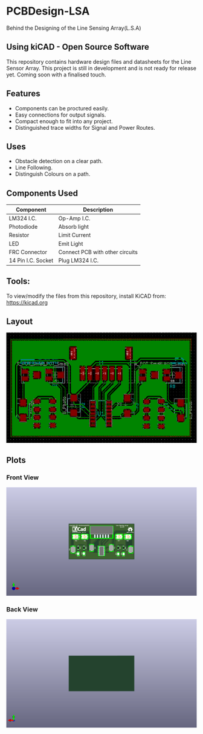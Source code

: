 # PCBDesign-LSA
  Behind the Designing of the Line Sensing Array(L.S.A)

## Using kiCAD - Open Source Software
This repository contains hardware design files and datasheets for the Line Sensor Array. This project is still in development and is not ready for release yet.
Coming soon with a finalised touch.

## Features
* Components can be proctured easily.
* Easy connections for output signals.
* Compact enough to fit into any project.
* Distinguished trace widths for Signal and Power Routes.
 
## Uses
* Obstacle detection on a clear path.
* Line Following.
* Distinguish Colours on a path.

## Components Used
Component | Description
--------- | -----------
LM324 I.C. | Op-Amp I.C.
Photodiode | Absorb light
Resistor | Limit Current
LED | Emit Light
FRC Connector | Connect PCB with other circuits
14 Pin I.C. Socket | Plug LM324 I.C.
  
## Tools:
To view/modify the files from this repository, install KiCAD from: https://kicad.org

## Layout
![](https://github.com/omsheladia/PCBDesign-LSA-SMD-/blob/main/assets/Screenshot%202021-09-18%20at%2012.05.15%20AM.png)

## Plots

### Front View 
![Front view](https://github.com/omsheladia/PCBDesign-LSA-SMD-/blob/main/assets/LSA1FV.png)


### Back View
![Back View](https://github.com/omsheladia/PCBDesign-LSA-SMD-/blob/main/assets/LSA1bv.png)






